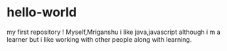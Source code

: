 # hello-world
my first repository !
Myself,Mriganshu i like java,javascript although i m a learner but i like working with other people along with learning.
